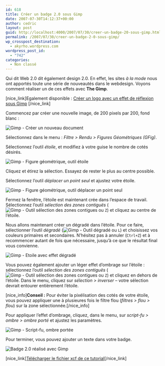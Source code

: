 ```yaml
---
id: 618
title: Créer un badge 2.0 sous Gimp
date: 2007-07-30T14:12:37+00:00
author: cedric
layout: post
guid: http://localhost:4000/2007/07/30/creer-un-badge-20-sous-gimp.html
permalink: /2007/07/30/creer-un-badge-2-0-sous-gimp/
wp_crosspost_destination:
  - akyrho.wordpress.com
wordpress_post_id:
  - "742"
categories:
  - Non classé
---
```

Qui dit Web 2.0 dit également design 2.0. En effet, les sites _à la mode_ nous ont apportés toute une série de nouveautés dans le webdesign. Voyons comment réaliser un de ces effets avec **The Gimp**.

[nice_link]Egalement disponible : [Créer un logo avec un effet de réflexion sous Gimp](/blog/2007/06/20/creer-un-logo-avec-un-effet-de-reflexion-sous-gimp/) [/nice_link]

Commencez par créer une nouvelle image, de 200 pixels par 200, fond blanc :

![Gimp - Créer un nouveau document](/images/2007/07/gimp-nouvelle-image-200.png) 

Sélectionnez dans le menu : _Filtre > Rendu > Figures Géométriques (GFig)_.

Sélectionnez l’outil _étoile_, et modifiez à votre guise le nombre de cotés désirés.

![Gimp - Figure géométrique, outil étoile](/images/2007/07/gimp-figure-geometrique.png) 

Cliquez et étirez la sélection. Essayez de rester le plus au centre possible.

Sélectionnez l’outil _déplacer un point seul_ et ajustez votre étoile.

![Gimp - Figure géométrique, outil déplacer un point seul](/images/2007/07/gimp-figure-geometrique-2.png) 

Fermez la fenêtre, l’étoile est maintenant crée dans l’espace de travail. Sélectionnez l’outil _sélection des zones contiguës_ (![Gimp - Outil sélection des zones contigues](/images/2007/07/gimp-selection-zones-contigues.png) ou <code class="highlighter-rouge">Z</code>) et cliquez au centre de l’étoile.

Nous allons maintenant créer un dégradé dans l’étoile. Pour ce faire, sélectionner l’outil _dégradé_ (![Gimp - Outil dégradé](/images/images/2007/06/tuto/degrade.png) ou <code class="highlighter-rouge">L</code>) et choisissez vos couleurs primaires et secondaires. N’hésitez pas à annuler (<code class="highlighter-rouge">Ctrl+Z</code>) et à recommencer autant de fois que nécessaire, jusqu’à ce que le résultat final vous convienne.

![Gimp - Etoile avec effet dégradé](/images/2007/07/gimp-degrade.png) 

Vous pouvez également ajouter un léger effet d’ombrage sur l’étoile : sélectionnez l’outil _sélection des zones contiguës_ (![Gimp - Outil sélection des zones contigues](/images/2007/07/gimp-selection-zones-contigues.png) ou <code class="highlighter-rouge">Z</code>) et cliquez en dehors de l’étoile. Dans le menu, cliquez sur _sélection > inverser_ &#8211; votre sélection devrait entourer entièrement l’étoile.

[nice_info]**Conseil :** Pour éviter la pixélisation des cotés de votre étoile, vous pouvez appliquer une à plusieures fois le filtre flou (_filtres > flou > flou_) sur la zone sélectionnée.[/nice_info]

Pour appliquer l’effet d’ombrage, cliquez, dans le menu, sur _script-fu > ombre > ombre porté_ et ajustez les paramètres.

![Gimp - Script-fu, ombre portée](/images/2007/07/gimp-script-fu-ombre.png) 

Pour terminer, vous pouvez ajouter un texte dans votre badge.

![Badge 2.0 réalisé avec Gimp](/images/2007/07/badge-20.png) 

[nice_link][Télécharger le fichier xcf de ce tutorial](/images/2007/07/badge-2.0.xcf)[/nice_link]